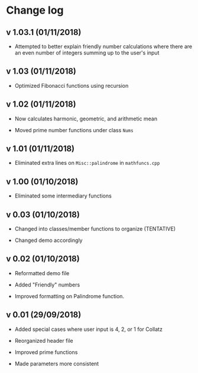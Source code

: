 # Change log

## v 1.03.1 (01/11/2018)

* Attempted to better explain friendly number calculations where there are an even number of integers summing up to the user's input

## v 1.03 (01/11/2018)

* Optimized Fibonacci functions using recursion

## v 1.02 (01/11/2018)

* Now calculates harmonic, geometric, and arithmetic mean

* Moved prime number functions under class ```Nums```

## v 1.01 (01/11/2018)

* Eliminated extra lines on ```Misc::palindrome``` in ```mathfuncs.cpp```

## v 1.00 (01/10/2018)

* Eliminated some intermediary functions

## v 0.03 (01/10/2018)

* Changed into classes/member functions to organize (TENTATIVE)

* Changed demo accordingly

## v 0.02 (01/10/2018)

* Reformatted demo file

* Added "Friendly" numbers

* Improved formatting on Palindrome function.

## v 0.01 (29/09/2018)

* Added special cases where user input is 4, 2, or 1 for Collatz

* Reorganized header file

* Improved prime functions

* Made parameters more consistent
